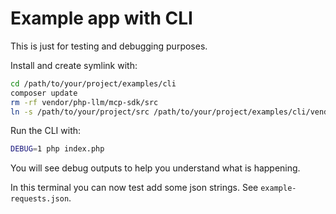 # Example app with CLI

This is just for testing and debugging purposes.


Install and create symlink with:

```bash
cd /path/to/your/project/examples/cli
composer update
rm -rf vendor/php-llm/mcp-sdk/src
ln -s /path/to/your/project/src /path/to/your/project/examples/cli/vendor/php-llm/mcp-sdk/src
```

Run the CLI with:

```bash
DEBUG=1 php index.php
```

You will see debug outputs to help you understand what is happening.

In this terminal you can now test add some json strings. See `example-requests.json`.
